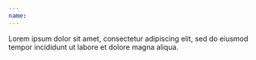 ```yaml
---
name:
---
```

Lorem ipsum dolor sit amet, consectetur adipiscing elit, sed do eiusmod tempor incididunt ut labore et dolore magna aliqua.